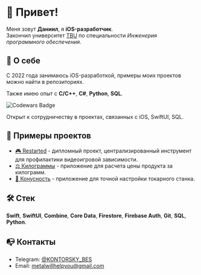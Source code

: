 # 👋 Привет!

Меня зовут **Даниил**, я **iOS-разработчик**.  
Закончил университет [TBU](https://www.utb.cz/en/) по специальности *Инженерия программного обеспечения*.

## 🧠 О себе

С 2022 года занимаюсь iOS-разработкой, примеры моих проектов можно найти в репозиториях.

Также имею опыт с **C/C++**, **C#**, **Python**, **SQL**.  

![Codewars Badge](https://www.codewars.com/users/Defile_/badges/micro)

Открыт к сотрудничеству в проектах, связанных с iOS, SwiftUI, SQL.

## 📂 Примеры проектов

- [🎮 Restarted](https://github.com/metalWillHelpYou/Restarted)  - дипломный проект, централизированный инструмент для профилактики видеоигровой зависимости.
- [⚖️ Килограммы](https://github.com/metalWillHelpYou/Kilograms) - приложение для расчета цены продукта за килограмм.
- [📐 Конусность](https://github.com/metalWillHelpYou/Konusnost) - приложение для точной настройки токарного станка.

## 🛠️ Стек

**Swift**, **SwiftUI**, **Combine**, **Core Data**, **Firestore**, **Firebase Auth**, **Git**, **SQL**, **Python**.

## 📭 Контакты

- Telegram: [@KONTORSKY_BES](https://t.me/KONTORSKY_BES)  
- Email: [metalwillhelpyou@gmail.com](mailto:metalwillhelpyou@gmail.com)
